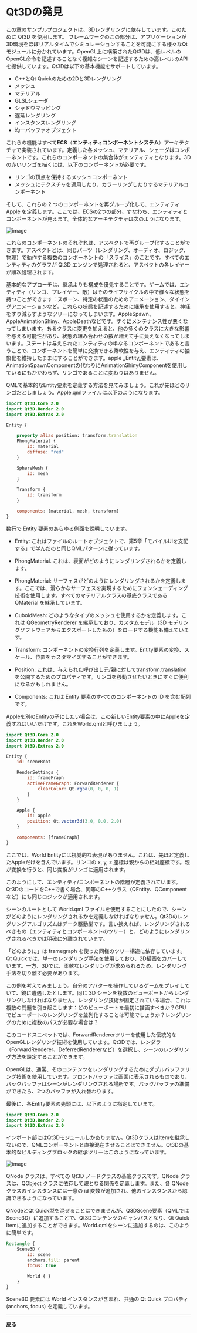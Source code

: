 # Qt3Dの発見

この章のサンプルプロジェクトは、3Dレンダリングに依存しています。このために Qt3D を使用します。
フレームワークのこの部分は、アプリケーションが3D環境をほぼリアルタイムでシミュレーションすることを可能にする様々なQtモジュールに分かれています。OpenGL上に構築されたQt3Dは、低レベルのOpenGL命令を記述することなく複雑なシーンを記述するための高レベルのAPIを提供しています。Qt3Dは以下の基本機能をサポートしています。

* C++とQt Quickのための2Dと3Dレンダリング
* メッシュ
* マテリアル
* GLSLシェーダ
* シャドウマッピング
* 遅延レンダリング
* インスタンスレンダリング
* 均一バッファオブジェクト

これらの機能はすべて**ECS**（**エンティティコンポーネントシステム**）アーキテクチャで実装されています。定義した各メッシュ、マテリアル、シェーダはコンポーネントです。これらのコンポーネントの集合体がエンティティとなります。3D の赤いリンゴを描くには、以下のコンポーネントが必要です。

* リンゴの頂点を保持するメッシュコンポーネント
* メッシュにテクスチャを適用したり、カラーリングしたりするマテリアルコンポーネント

そして、これらの 2 つのコンポーネントを再グループ化して、エンティティ Apple を定義します。ここでは、ECSの2つの部分、すなわち、エンティティとコンポーネントが見えます。全体的なアーキテクチャは次のようになります。

![image](img/1.png)

これらのコンポーネントのそれぞれは、アスペクトで再グループ化することができます。アスペクトとは、同じパーツ（レンダリング、オーディオ、ロジック、物理）で動作する複数のコンポーネントの「スライス」のことです。すべてのエンティティのグラフが Qt3D エンジンで処理されると、アスペクトの各レイヤーが順次処理されます。

基本的なアプローチは、継承よりも構成を優先することです。ゲームでは、エンティティ（リンゴ、プレイヤー、敵）はそのライフサイクルの中で様々な状態を持つことができます：スポーン、特定の状態のためのアニメーション、ダイイングアニメーションなど。これらの状態を記述するために継承を使用すると、神経をすり減らすようなツリーになってしまいます。AppleSpawn、AppleAnimationShiny、AppleDeathなどです。すぐにメンテナンス性が悪くなってしまいます。あるクラスに変更を加えると、他の多くのクラスに大きな影響を与える可能性があり、状態の組み合わせの数が増えて手に負えなくなってしまいます。ステートは与えられたエンティティの単なるコンポーネントであると言うことで、コンポーネントを簡単に交換できる柔軟性を与え、エンティティの抽象化を維持したままにすることができます。apple _Entity_要素は、AnimationSpawnComponentの代わりにAnimationShinyComponentを使用しているにもかかわらず、リンゴであることに変わりはありません。

QMLで基本的なEntity要素を定義する方法を見てみましょう。これが先ほどのリンゴだとしましょう。Apple.qmlファイルは以下のようになります。

```QML
import Qt3D.Core 2.0
import Qt3D.Render 2.0
import Qt3D.Extras 2.0

Entity {

    property alias position: transform.translation
    PhongMaterial {
        id: material
        diffuse: "red"
    }

    SphereMesh {
        id: mesh
    }

    Transform {
        id: transform
    }

    components: [material, mesh, transform]
}
```

数行で Entity 要素のあらゆる側面を説明しています。

* Entity: これはファイルのルートオブジェクトで、第5章「モバイルUIを支配する」で学んだのと同じQMLパターンに従っています。
* PhongMaterial. これは、表面がどのようにレンダリングされるかを定義します。

* PhongMaterial: サーフェスがどのようにレンダリングされるかを定義します。ここでは、滑らかなサーフェスを実現するためにフォンシェーディング技術を使用します。すべてのマテリアルクラスの基底クラスである QMaterial を継承しています。
* CuboidMesh: どのようなタイプのメッシュを使用するかを定義します。これは QGeometryRenderer を継承しており、カスタムモデル（3D モデリングソフトウェアからエクスポートしたもの）をロードする機能も備えています。
* Transform: コンポーネントの変換行列を定義します。Entity要素の変換、スケール、位置をカスタマイズすることができます。
* Position: これは、与えられた呼び出し元/親に対してtransform.translationを公開するためのプロパティです。リンゴを移動させたいときにすぐに便利になるかもしれません。
* Components: これは Entity 要素のすべてのコンポーネントの ID を含む配列です。

Appleを別のEntityの子にしたい場合は、この新しいEntity要素の中にAppleを定義すればいいだけです。これをWorld.qmlと呼びましょう。

```QML
import Qt3D.Core 2.0
import Qt3D.Render 2.0
import Qt3D.Extras 2.0

Entity {
    id: sceneRoot

    RenderSettings {
        id: frameFraph
        activeFrameGraph: ForwardRenderer {
            clearColor: Qt.rgba(0, 0, 0, 1)
        }
    }

    Apple {
        id: apple
        position: Qt.vector3d(3.0, 0.0, 2.0)
    }

    components: [frameGraph]
}
```

ここでは、World Entityには視覚的な表現がありません。これは、先ほど定義したAppleだけを含んでいます。リンゴの x, y, z 座標は親からの相対座標です。親が変換を行うと、同じ変換がリンゴに適用されます。

このようにして、エンティティ/コンポーネントの階層が定義されています。Qt3DのコードをC++で書く場合、同等のC++クラス（QEntity、QComponentなど）にも同じロジックが適用されます。

シーンのルートとして World.qml ファイルを使用することにしたので、シーンがどのようにレンダリングされるかを定義しなければなりません。Qt3Dのレンダリングアルゴリズムはデータ駆動型です。言い換えれば、レンダリングされるべきもの（エンティティとコンポーネントのツリー）と、どのようにレンダリングされるべきかは明確に分離されています。

「どのように」は framegraph を使った同様のツリー構造に依存しています。Qt Quickでは、単一のレンダリング手法を使用しており、2D描画をカバーしています。一方、3Dでは、柔軟なレンダリングが求められるため、レンダリング手法を切り離す必要があります。

この例を考えてみましょう。自分のアバターを操作しているゲームをプレイしていて、鏡に遭遇したとします。同じ 3D シーンを複数のビューポートからレンダリングしなければなりません。レンダリング技術が固定されている場合、これは複数の問題を引き起こします：どのビューポートを最初に描画すべきか？GPUでビューポートのレンダリングを並列化することは可能でしょうか？レンダリングのために複数のパスが必要な場合は？

このコードスニペットでは、ForwardRendererツリーを使用した伝統的なOpenGLレンダリング技術を使用しています。Qt3Dでは、レンダラ（ForwardRenderer、DeferredRendererなど）を選択し、シーンのレンダリング方法を設定することができます。

OpenGLは、通常、そのコンテンツをレンダリングするためにダブルバッファリング技術を使用しています。フロントバッファは画面に表示されるものであり、バックバッファはシーンがレンダリングされる場所です。バックバッファの準備ができたら、2つのバッファが入れ替わります。

最後に、各Entity要素の先頭には、以下のように指定しています。

```QML
import Qt3D.Core 2.0
import Qt3D.Render 2.0
import Qt3D.Extras 2.0
```

インポート部にはQt3Dモジュールしかありません。Qt3DクラスはItemを継承しないので、QMLコンポーネントと直接混在させることはできません。Qt3Dの基本的なビルディングブロックの継承ツリーはこのようになっています。

![image](img/2.png)

QNode クラスは、すべての Qt3D ノードクラスの基底クラスです。QNode クラスは、QObject クラスに依存して親となる関係を定義します。また、各 QNode クラスのインスタンスには一意の id 変数が追加され、他のインスタンスから認識できるようになっています。

QNodeとQt Quick型を混ぜることはできませんが、Q3DScene要素（QMLではScene3D）に追加することで、Qt3Dコンテンツのキャンバスとなり、Qt Quick Itemに追加することができます。World.qmlをシーンに追加するのは、このように簡単です。

```QML
Rectangle {
    Scene3D {
        id: scene
        anchors.fill: parent
        focus: true

        World { }
    }
}
```

Scene3D 要素には World インスタンスが含まれ、共通の Qt Quick プロパティ (anchors, focus) を定義しています。

***

**[戻る](../index.html)**
